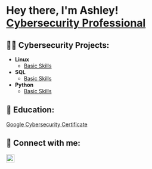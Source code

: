 <h1>Hey there, I'm Ashley! <br/> <a href="https://www.linkedin.com/in/ashley-diaz-99a611230/">Cybersecurity Professional</a>

<h2>👨‍💻 Cybersecurity Projects:</h2>

- <b>Linux</b>
  - [Basic Skills](https://github.com/adiazportfolio/Linux)
- <b>SQL</b>
  - [Basic Skills](https://github.com/adiazportfolio/SQL) 
- <b>Python</b>
  - [Basic Skills](https://github.com/adiazportfolio/Python)
 
<h2>📝 Education:</h2>
<a href="https://i.imgur.com/8P405qL.jpeg">Google Cybersecurity Certificate</a>

<h2> 🤳 Connect with me:</h2>


[<img align="left" alt="Ashley Diaz| LinkedIn" width="22px" src="https://cdn.jsdelivr.net/npm/simple-icons@v3/icons/linkedin.svg" />][linkedin]

[linkedin]: https://www.linkedin.com/in/ashley-diaz-99a611230/

